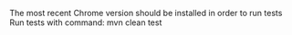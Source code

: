 The most recent Chrome version should be installed in order to run tests
Run tests with  command:
mvn clean test
